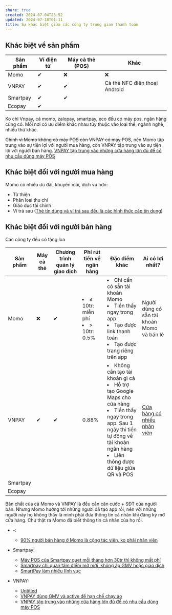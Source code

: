 ```yaml
---
share: true
created: 2024-07-04T23:52
updated: 2024-07-18T01:11
title: Sự khác biệt giữa các công ty trung gian thanh toán
---
```

## Khác biệt về sản phẩm
| Sản phẩm | Ví điện tử | Máy cà thẻ (POS) | Khác                          |
| -------- | ---------- | ---------------- | ----------------------------- |
| Momo     | ✔          | ❌               | ❌                            |
| VNPAY    | ✔          | ✔                | Cà thẻ NFC điện thoại Android |
| Smartpay | ✔          | ✔                |                               |
| Ecopay   | ✔          |                  |                               |
Ko chỉ Vnpay, cả momo, zalopay, smartpay, eco đều có máy pos, ngân hàng cũng có. Mỗi nơi có ưu điểm khác nhau tùy thuộc vào loại thẻ, ngành nghề, nhiều thứ khác.

~~Chính vì Momo không có máy POS còn VNPAY có máy POS~~, nên Momo tập trung vào sự tiện lợi với người mua hàng, còn VNPAY tập trung vào sự tiện lợi với người bán hàng. [VNPAY tập trung vào những cửa hàng lớn đủ để có nhu cầu dùng máy POS](./VNPAY/VNPAY%20t%E1%BA%ADp%20trung%20v%C3%A0o%20nh%E1%BB%AFng%20c%E1%BB%ADa%20h%C3%A0ng%20l%E1%BB%9Bn%20%C4%91%E1%BB%A7%20%C4%91%E1%BB%83%20c%C3%B3%20nhu%20c%E1%BA%A7u%20d%C3%B9ng%20m%C3%A1y%20POS.md)

## Khác biệt đối với người mua hàng
Momo có nhiều ưu đãi, khuyến mãi, dịch vụ hơn:
- Từ thiện
- Phân loại thu chi
- Giáo dục tài chính
- Ví trả sau ([Thẻ tín dụng và ví trả sau đều là các hình thức cấp tín dụng](../../../../Vay%20ti%E1%BB%81n/Ng%C3%A2n%20h%C3%A0ng,%20%C4%91i%E1%BB%83m%20t%C3%ADn%20d%E1%BB%A5ng/Th%E1%BA%BB%20t%C3%ADn%20d%E1%BB%A5ng%20v%C3%A0%20v%C3%AD%20tr%E1%BA%A3%20sau%20%C4%91%E1%BB%81u%20l%C3%A0%20c%C3%A1c%20h%C3%ACnh%20th%E1%BB%A9c%20c%E1%BA%A5p%20t%C3%ADn%20d%E1%BB%A5ng.md)) 

## Khác biệt đối với người bán hàng
Các công ty đều có tặng loa

| Sản phẩm | Máy cà thẻ | Chương trình quản lý giao dịch | Phí rút tiền về ngân hàng                      | Đặc điểm khác                                                                                                                                                                                                          | Ai có lợi nhất?                                                                                       |
| -------- | ---------- | ------------------------------ | ---------------------------------------------- | ---------------------------------------------------------------------------------------------------------------------------------------------------------------------------------------------------------------------- | ----------------------------------------------------------------------------------------------------- |
| Momo     | ❌         | ✔                              | <li>≤ 10tr: miễn phí</li><li>> 10tr: 0.5%</li> | <li>Chỉ cần có sẵn tài khoản Momo</li><li>Tiền thấy ngay trong app</li><li>Tạo được link thanh toán</li><li>Tạo được trang riêng trên app</li>                                                                         | Người dùng có sẵn tài khoản Momo và bán lẻ                                                            |
| VNPAY    | ✔          | ✔                              | 0.88%                                          | <li>Không cần tạo tài khoản gì cả</li><li>Hỗ trợ tạo Google Maps cho cửa hàng</li><li>Tiền thấy ngay trong app. Sau 1 ngày thì tiền tự động về tài khoản ngân hàng</li><li>Liên thông được dữ liệu giữa QR và POS</li> | [Cửa hàng có nhiều nhân viên](./VNPAY/VNPAY%20t%E1%BA%ADp%20trung%20v%C3%A0o%20nh%E1%BB%AFng%20c%E1%BB%ADa%20h%C3%A0ng%20l%E1%BB%9Bn%20%C4%91%E1%BB%A7%20%C4%91%E1%BB%83%20c%C3%B3%20nhu%20c%E1%BA%A7u%20d%C3%B9ng%20m%C3%A1y%20POS.md) |
| Smartpay |            |                                |                                                |                                                                                                                                                                                                                        |                                                                                                       |
| Ecopay   |            |                                |                                                |                                                                                                                                                                                                                        |                                                                                                       |
Bản chất của cả Momo và VNPAY là đều cần căn cước + SĐT của người bán. Nhưng Momo hướng tới những người đã tạo app rồi, nên với những người này họ không thấy là mình phải đưa thông tin cá nhân khi đăng ký mở cửa hàng. Chứ thật ra Momo đã biết thông tin cá nhân của họ rồi.

- \-: 
    - [90% người bán hàng ở Momo là cộng tác viên, ko phải nhân viên](./90%25%20ng%C6%B0%E1%BB%9Di%20b%C3%A1n%20h%C3%A0ng%20%E1%BB%9F%20Momo%20l%C3%A0%20c%E1%BB%99ng%20t%C3%A1c%20vi%C3%AAn,%20ko%20ph%E1%BA%A3i%20nh%C3%A2n%20vi%C3%AAn.md)

- Smartpay: 
    - [Máy POS của Smartpay quẹt mỗi tháng hơn 30tr thì không mất phí](./Smartpay/M%C3%A1y%20POS%20c%E1%BB%A7a%20Smartpay%20qu%E1%BA%B9t%20m%E1%BB%97i%20th%C3%A1ng%20h%C6%A1n%2030tr%20th%C3%AC%20kh%C3%B4ng%20m%E1%BA%A5t%20ph%C3%AD.md)
    - [Smartpay chỉ quan tâm điểm mở mới, không áp GMV hoặc giao dịch](./Smartpay/Smartpay%20ch%E1%BB%89%20quan%20t%C3%A2m%20%C4%91i%E1%BB%83m%20m%E1%BB%9F%20m%E1%BB%9Bi,%20kh%C3%B4ng%20%C3%A1p%20GMV%20ho%E1%BA%B7c%20giao%20d%E1%BB%8Bch.md)
    - [SmartPay làm nhiều lĩnh vực](./Smartpay/SmartPay%20l%C3%A0m%20nhi%E1%BB%81u%20l%C4%A9nh%20v%E1%BB%B1c.md)

- VNPAY: 
    - [Untitled](./VNPAY/Untitled.md)
    - [VNPAY dùng GMV và active để hạn chế chạy ảo](./VNPAY/VNPAY%20d%C3%B9ng%20GMV%20v%C3%A0%20active%20%C4%91%E1%BB%83%20h%E1%BA%A1n%20ch%E1%BA%BF%20ch%E1%BA%A1y%20%E1%BA%A3o.md)
    - [VNPAY tập trung vào những cửa hàng lớn đủ để có nhu cầu dùng máy POS](./VNPAY/VNPAY%20t%E1%BA%ADp%20trung%20v%C3%A0o%20nh%E1%BB%AFng%20c%E1%BB%ADa%20h%C3%A0ng%20l%E1%BB%9Bn%20%C4%91%E1%BB%A7%20%C4%91%E1%BB%83%20c%C3%B3%20nhu%20c%E1%BA%A7u%20d%C3%B9ng%20m%C3%A1y%20POS.md)


